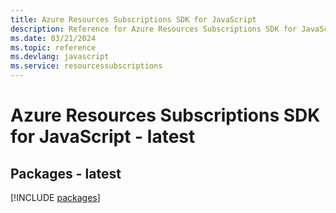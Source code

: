 ```yaml
---
title: Azure Resources Subscriptions SDK for JavaScript
description: Reference for Azure Resources Subscriptions SDK for JavaScript
ms.date: 03/21/2024
ms.topic: reference
ms.devlang: javascript
ms.service: resourcessubscriptions
---
```

# Azure Resources Subscriptions SDK for JavaScript - latest
## Packages - latest
[!INCLUDE [packages](resources-subscriptions-index.md)]